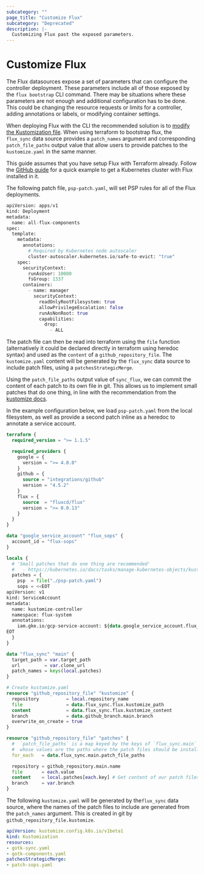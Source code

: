 ```yaml
---
subcategory: ""
page_title: "Customize Flux"
subcategory: "Deprecated"
description: |-
  Customizing Flux past the exposed parameters.
---
```


# Customize Flux

The Flux datasources expose a set of parameters that can configure the controller deployment. These parameters include all of those
exposed by the `flux bootstrap` CLI command. There may be situations where these parameters are not enough and additional configuration
has to be done. This could be changing the resource requests or limits for a controller, adding annotations or labels, or modifying container settings.

When deploying Flux with the CLI the recommended solution is to [modify the Kustomization file](https://fluxcd.io/flux/installation/#customize-flux-manifests).
When using terraform to bootstrap flux, the `flux_sync` data source provides a `patch_names` argument and corresponding `patch_file_paths` output value that allow users to provide patches to the `kustomize.yaml` in the same manner.

This guide assumes that you have setup Flux with Terraform already. Follow the [GitHub guide](./github_deprecated) for a quick example to get a Kubernetes cluster with Flux installed in it.

The following patch file, `psp-patch.yaml`,  will set PSP rules for all of the Flux deployments.

```terraform
apiVersion: apps/v1
kind: Deployment
metadata:
  name: all-flux-components
spec:
  template:
    metadata:
      annotations:
        # Required by Kubernetes node autoscaler
        cluster-autoscaler.kubernetes.io/safe-to-evict: "true"
    spec:
      securityContext:
        runAsUser: 10000
        fsGroup: 1337
      containers:
        - name: manager
          securityContext:
            readOnlyRootFilesystem: true
            allowPrivilegeEscalation: false
            runAsNonRoot: true
            capabilities:
              drop:
                - ALL
```

The patch file can then be read into terraform using the `file` function (alternatively it could be declared directly in terraform using heredoc syntax)
and used as the `content` of a `github_repository_file`. The `kustomize.yaml` content will be generated by the `flux_sync` data source to include patch
files, using a `patchesStrategicMerge`.

Using the `patch_file_paths` output value of `sync_flux`, we can commit the content of each patch to its own file in git. This allows us to implement
small patches that do one thing, in line with the recommendation from the [kustomize docs](https://kubernetes.io/docs/tasks/manage-kubernetes-objects/kustomization/#customizing).


In the example configuration below, we load `psp-patch.yaml` from the local filesystem, as well as provide a second patch inline as a heredoc to annotate a service account.

```terraform
terraform {
  required_version = ">= 1.1.5"

  required_providers {
    google = {
      version = ">= 4.0.0"
    }
    github = {
      source = "integrations/github"
      version = "4.5.2"
    }
    flux = {
      source  = "fluxcd/flux"
      version = ">= 0.0.13"
    }
  }
}

data "google_service_account" "flux_sops" {
  account_id = "flux-sops"
}

locals {
  # 'Small patches that do one thing are recommended'
  #   - https://kubernetes.io/docs/tasks/manage-kubernetes-objects/kustomization/#customizing
  patches = {
    psp  = file("./psp-patch.yaml")
    sops = <<EOT
apiVersion: v1
kind: ServiceAccount
metadata:
  name: kustomize-controller
  namespace: flux-system
  annotations:
    iam.gke.io/gcp-service-account: ${data.google_service_account.flux_sops.email}
EOT
  }
}

data "flux_sync" "main" {
  target_path = var.target_path
  url         = var.clone_url
  patch_names = keys(local.patches)
}

# Create kustomize.yaml
resource "github_repository_file" "kustomize" {
  repository          = local.repository_name
  file                = data.flux_sync.flux.kustomize_path
  content             = data.flux_sync.flux.kustomize_content
  branch              = data.github_branch.main.branch
  overwrite_on_create = true
}

resource "github_repository_file" "patches" {
  #  `patch_file_paths` is a map keyed by the keys of `flux_sync.main`
  #  whose values are the paths where the patch files should be installed.
  for_each   = data.flux_sync.main.patch_file_paths

  repository = github_repository.main.name
  file       = each.value
  content    = local.patches[each.key] # Get content of our patch files
  branch     = var.branch
}
```

The following `kustomize.yaml` will be generated by the`flux_sync` data source, where the names of the patch files
to include are generated from the `patch_names` argument. This is created in git by `github_repository_file.kustomize`.

```yaml
apiVersion: kustomize.config.k8s.io/v1beta1
kind: Kustomization
resources:
- gotk-sync.yaml
- gotk-components.yaml
patchesStrategicMerge:
- patch-sops.yaml
```
